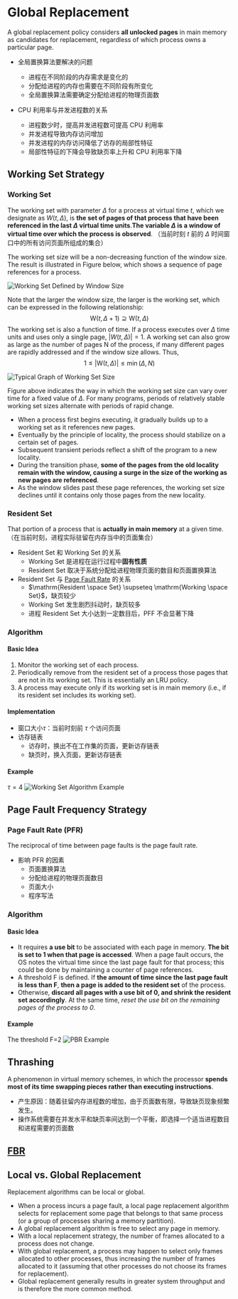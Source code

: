 # Global Replacement

A global replacement policy considers **all unlocked pages** in main memory as candidates for replacement, regardless of which process owns a particular page.

* 全局置换算法要解决的问题
  * 进程在不同阶段的内存需求是变化的
  * 分配给进程的内存也需要在不同阶段有所变化
  * 全局置换算法需要确定分配给进程的物理页面数
  
* CPU 利用率与并发进程数的关系
  * 进程数少时，提高并发进程数可提高 CPU 利用率
  * 并发进程导致内存访问增加
  * 并发进程的内存访问降低了访存的局部性特征
  * 局部性特征的下降会导致缺页率上升和 CPU 利用率下降

## Working Set Strategy

### Working Set

The working set with parameter $\Delta$ for a process at virtual time $t$, which we designate as $W(t, \Delta)$, is **the set of pages of that process that have been referenced in the last $\Delta$ virtual time units**.**The variable $\Delta$ is a window of
virtual time over which the process is observed**. （当前时刻 $t$ 前的 $\Delta$ 时间窗口中的所有访问页面所组成的集合）

The working set size will be a non-decreasing function of the window size. The result is illustrated in Figure below, which shows a sequence of page references for a process.

![Working Set Defined by Window Size](./assets/working_set_defined_by_window_size.png)

Note that the larger the window size, the larger is the working set, which can be expressed in the following
relationship:
$$\mathrm{W}(t, \Delta+1) \supseteq \mathrm{W}(t, \Delta)$$
The working set is also a function of time. If a process executes over $\Delta$ time units and uses only a single page, $|W(t, \Delta)| =1$. A working set can also grow as large as the number of pages N of the process, if many different pages are rapidly
addressed and if the window size allows. Thus,
$$
1 \leq|\mathrm{W}(t, \Delta)| \leq \min (\Delta, N)
$$

![Typical Graph of Working Set Size](./assets/typical_graph_of_working_set_size.png)

Figure above indicates the way in which the working set size can vary over time for a fixed value of $\Delta$. For many programs, periods of relatively stable working set sizes alternate with periods of rapid change.  

* When a process first begins executing, it gradually builds up to a working set as it references new pages.
* Eventually by the principle of locality, the process should stabilize on a certain set of pages.
* Subsequent transient periods reflect a shift of the program to a new locality.
* During the transition phase, **some of the pages from the old locality remain with the window, causing a surge in the size of the working as new pages are referenced**.
* As the window slides past these page references, the working set size declines until it contains only those pages from the new locality.

### Resident Set

That portion of a process that is **actually in main memory** at a given
time. （在当前时刻，进程实际驻留在内存当中的页面集合）

* Resident Set 和 Working Set  的关系
  * Working Set 是进程在运行过程中**固有性质**
  * Resident Set 取决于系统分配给进程物理页面的数目和页面置换算法
* Resident Set 与 [Page Fault Rate](#page-fault-rate-pfr) 的关系
  * $\mathrm{Resident \space Set} \supseteq \mathrm{Working \space Set}$，缺页较少
  * Working Set 发生剧烈抖动时，缺页较多
  * 进程 Resident Set 大小达到一定数目后，PFF 不会显著下降

### Algorithm

#### Basic Idea

1. Monitor the working set of each process.
2. Periodically remove from the resident set of a process those pages that are not in its working set. This is essentially an LRU policy.
3. A process may execute only if its working set is in main memory (i.e., if its
resident set includes its working set).

#### Implementation

* 窗口大小$\tau$：当前时刻前 $\tau$ 个访问页面
* 访存链表
  * 访存时，换出不在工作集的页面，更新访存链表
  * 缺页时，换入页面，更新访存链表

#### Example

$\tau = 4$
![Working Set Algorithm Example](./assets/working_set_algorithm_example.png)

## Page Fault Frequency Strategy

### Page Fault Rate (PFR)

The reciprocal of time between page faults is the page fault rate.

* 影响 PFR 的因素
  * 页面置换算法
  * 分配给进程的物理页面数目
  * 页面大小
  * 程序写法

### Algorithm

#### Basic Idea

* It requires **a use bit** to be associated with each page in memory. **The bit is set to 1 when that page is accessed**. When a page fault occurs, the OS notes the virtual time since the last page fault for that process; this could be done by maintaining a counter of page references.
* A threshold F is defined. If **the amount of time since the last page fault is less than F**, **then a page is added to the resident set** of the process.
* Otherwise, **discard all pages with a use bit of 0, and shrink the resident set accordingly**. At the same time, *reset the use bit on the remaining pages of the process to 0*.

#### Example

The threshold F=2
![PBR Example](./assets/pfr_example.png)

## Thrashing

A phenomenon in virtual memory schemes, in which the processor **spends most of its time swapping pieces rather than executing instructions**.

* 产生原因：随着驻留内存进程数的增加，由于页面数有限，导致缺页现象频繁发生。
* 操作系统需要在并发水平和缺页率间达到一个平衡，即选择一个适当进程数目和进程需要的页面数

## [FBR](./local_replacement.md#fbr)

## Local vs. Global Replacement

Replacement algorithms can be local or global.

* When a process incurs a page fault, a local page replacement algorithm selects for replacement some page that belongs to that same process (or a group of processes sharing a memory partition).
* A global replacement algorithm is free to select any page in memory.
* With a local replacement strategy, the number of frames allocated to a process does not change.
* With global replacement, a process may happen to select only frames allocated to other processes, thus increasing the number of frames allocated to it (assuming that other processes do not choose its frames for replacement).
* Global replacement generally results in greater system throughput and is therefore the more common method.